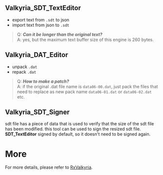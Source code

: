 ## Valkyria_SDT_TextEditor
 - export text from `.sdt` to json
 - import text from json to `.sdt`
> Q: ***Can it be longer than the original text?***  
> A: yes, but the maximum text buffer size of this engine is 260 bytes.

## Valkyria_DAT_Editor
 - unpack `.dat`
 - repack `.dat`
> Q: ***How to make a patch?***  
> A: if the original .dat file name is `data06-00.dat`, just pack the files that need to replace as new pack name `data06-01.dat` or `data06-02.dat` etc.

## Valkyria_SDT_Signer
sdt file has a piece of data that is used to verify that the size of the sdt file has been modified.
this tool can be used to sign the resized sdt file.
**SDT_TextEditor** signed by default, so it doesn't need to be signed again.

# More
For more details, please refer to [RxValkyria](https://github.com/ZQF-ReVN/RxValkyria).
